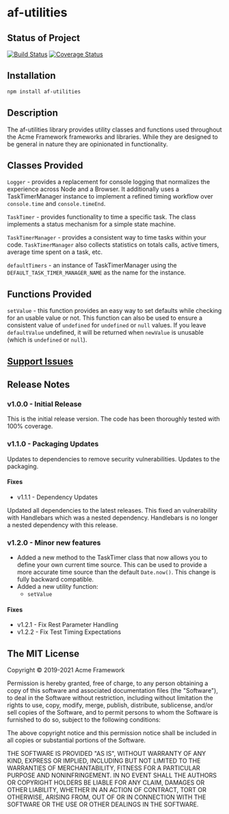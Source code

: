 # af-utilities

## Status of Project

[![Build Status](https://travis-ci.org/acmeframework/af-utilities.svg?branch=master)](https://travis-ci.org/acmeframework/af-utilities) [![Coverage Status](https://coveralls.io/repos/github/acmeframework/af-utilities/badge.svg?branch=master)](https://coveralls.io/github/acmeframework/af-utilities?branch=master)

## Installation

```bash
npm install af-utilities
```

## Description

The af-utilities library provides utility classes and functions used throughout the Acme Framework frameworks and libraries. While they are designed to be general in nature they are opinionated in functionality.

## Classes Provided

`Logger` - provides a replacement for console logging that normalizes the experience across Node and a Browser. It additionally uses a TaskTimerManager instance to implement a refined timing workflow over `console.time` and `console.timeEnd`.

`TaskTimer` - provides functionality to time a specific task. The class implements a status mechanism for a simple state machine.

`TaskTimerManager` - provides a consistent way to time tasks within your code. `TaskTimerManager` also collects statistics on totals calls, active timers, average time spent on a task, etc.

`defaultTimers` - an instance of TaskTimerManager using the `DEFAULT_TASK_TIMER_MANAGER_NAME` as the name for the instance.

## Functions Provided

`setValue` - this function provides an easy way to set defaults while checking for an usable value or not. This function can also be used to ensure a consistent value of `undefined` for `undefined` or `null` values. If you leave `defaultValue` undefined, it will be returned when `newValue` is unusable (which is `undefined` or `null`).

## [Support Issues](https://github.com/acmeframework/af-utilities/issues)

## Release Notes

### v1.0.0 - Initial Release

This is the initial release version. The code has been thoroughly tested with 100% coverage.

### v1.1.0 - Packaging Updates

Updates to dependencies to remove security vulnerabilities. Updates to the packaging.

#### Fixes

- v1.1.1 - Dependency Updates

Updated all dependencies to the latest releases. This fixed an vulnerability with Handlebars which was a nested dependency. Handlebars is no longer a nested dependency with this release.

### v1.2.0 - Minor new features

- Added a new method to the TaskTimer class that now allows you to define your own current time source. This can be used to provide a more accurate time source than the default `Date.now()`. This change is fully backward compatible.
- Added a new utility function:
  - `setValue`

#### Fixes

- v1.2.1 - Fix Rest Parameter Handling
- v1.2.2 - Fix Test Timing Expectations

## The MIT License

Copyright &copy; 2019-2021 Acme Framework

Permission is hereby granted, free of charge, to any person obtaining a copy of this software and associated documentation files (the "Software"), to deal in the Software without restriction, including without limitation the rights to use, copy, modify, merge, publish, distribute, sublicense, and/or sell copies of the Software, and to permit persons to whom the Software is furnished to do so, subject to the following conditions:

The above copyright notice and this permission notice shall be included in all copies or substantial portions of the Software.

THE SOFTWARE IS PROVIDED "AS IS", WITHOUT WARRANTY OF ANY KIND, EXPRESS OR IMPLIED, INCLUDING BUT NOT LIMITED TO THE WARRANTIES OF MERCHANTABILITY, FITNESS FOR A PARTICULAR PURPOSE AND NONINFRINGEMENT. IN NO EVENT SHALL THE AUTHORS OR COPYRIGHT HOLDERS BE LIABLE FOR ANY CLAIM, DAMAGES OR OTHER LIABILITY, WHETHER IN AN ACTION OF CONTRACT, TORT OR OTHERWISE, ARISING FROM, OUT OF OR IN CONNECTION WITH THE SOFTWARE OR THE USE OR OTHER DEALINGS IN THE SOFTWARE.
